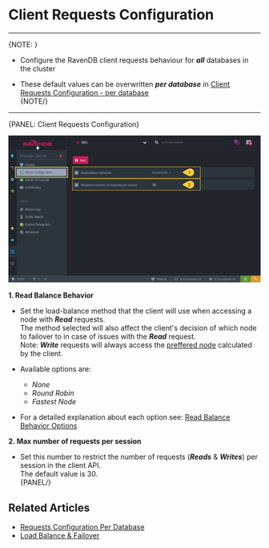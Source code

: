 ﻿# Client Requests Configuration
---

{NOTE: }

* Configure the RavenDB client requests behaviour for ***all*** databases in the cluster  

* These default values can be overwritten ***per database*** in [Client Requests Configuration - per database](../../studio/database/settings/client-configuration-per-database)  
{NOTE/}

---

{PANEL: Client Requests Configuration}

![Figure 1. Client Requests Configuration](images/client-configuration.png "Client Requests Configuration")

**1. Read Balance Behavior**  

  * Set the load-balance method that the client will use when accessing a node with ***Read*** requests.  
  The method selected will also affect the client's decision of which node to failover to in case of issues with the ***Read*** request.  
  Note: ***Write*** requests will always access the [preffered node](../../client-api/configuration/load-balance-and-failover#preferred-node) calculated by the client.  

  * Available options are:  
     * _None_  
     * _Round Robin_  
     * _Fastest Node_  

  *  For a detailed explanation about each option see: [Read Balance Behavior Options](../../client-api/configuration/load-balance-and-failover#readbalancebehavior-options)  

**2. Max number of requests per session**  

  * Set this number to restrict the number of requests (***Reads*** & ***Writes***) per session in the client API.  
  The default value is 30.  
{PANEL/}

## Related Articles

- [Requests Configuration Per Database](../../studio/database/settings/client-configuration-per-database)
- [Load Balance & Failover](../../client-api/configuration/load-balance-and-failover)
